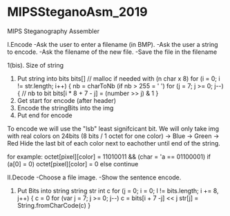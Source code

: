 # MIPSSteganoAsm_2019
MIPS Steganography Assembler

I.Encode
-Ask the user to enter a filename (in BMP).
-Ask the user a string to encode.
-Ask the filename of the new file.
-Save the file in the filename

1(bis). Size of string
1. Put string into bits
bits[] // malloc if needed with (n char x 8)
for (i = 0; i != str.length; i++) {
    nb = charToNb 
    (if nb > 255 = ' ')
    for (j = 7; j >= 0; j--) { // nb to bit
        bits[i * 8 + 7 - j] = (number >> j) & 1
}
2. Get start for encode (after header)
3. Encode the stringBits into the img
4. Put end for encode

To encode we will use the "lsb" least signifcicant bit.
We will only take img with real colors on 24bits (8 bits / 1 octet for one color) -> Blue -> Green -> Red
Hide the last bit of each color next to eachother until end of the string.

for example:
octet[pixel][color] = 11010011 && (char = 'a == 01100001)
    if (a[0] = 0)
        octet[pixel][color] = 0
    else
        continue

II.Decode
-Choose a file image.
-Show the sentence encode.

1. Put Bits into string
string str
int c
for (j = 0; i = 0; l != bits.length; i += 8, j++) {
    c = 0
    for (var j = 7; j >= 0; j--)
        c = bits[i + 7 -j] << j
    str[j] = String.fromCharCode(c)
} 